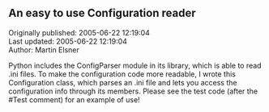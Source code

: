 ## An easy to use Configuration reader  
Originally published: 2005-06-22 12:19:04  
Last updated: 2005-06-22 12:19:04  
Author: Martin Elsner  
  
Python includes the ConfigParser module in its library, which is able to read .ini files.
To make the configuration code more readable, I wrote this Configuration class, which parses an .ini file and lets you access the configuration info through its members.
Please see the test code (after the #Test comment) for an example of use!